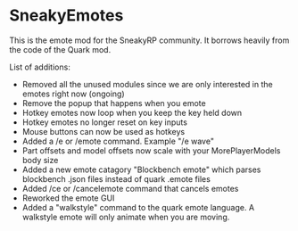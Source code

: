 # SneakyEmotes
 
This is the emote mod for the SneakyRP community. It borrows heavily from the code of the Quark mod.

List of additions:

* Removed all the unused modules since we are only interested in the emotes right now (ongoing)
* Remove the popup that happens when you emote
* Hotkey emotes now loop when you keep the key held down
* Hotkey emotes no longer reset on key inputs
* Mouse buttons can now be used as hotkeys
* Added a /e or /emote command. Example "/e wave"
* Part offsets and model offsets now scale with your MorePlayerModels body size
* Added a new emote catagory "Blockbench emote" which parses blockbench .json files instead of quark .emote files
* Added /ce or /cancelemote command that cancels emotes
* Reworked the emote GUI
* Added a "walkstyle" command to the quark emote language. A walkstyle emote will only animate when you are moving.